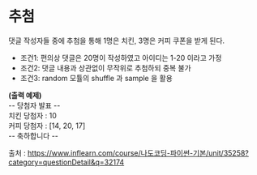 추첨
 ====

댓글 작성자들 중에 추첨을 통해 1명은 치킨, 3명은 커피 쿠폰을 받게 된다.


* 조건1: 편의상 댓글은 20명이 작성하였고 아이디는 1-20 이라고 가정   
* 조건2: 댓글 내용과 상관없이 무작위로 추첨하되 중복 불가   
* 조건3: random 모튤의 shuffle 과 sample 을 활용   
     
        
      
**(출력 예제)**   
-- 당첨자 발표 --    
치킨 당첨자 : 10   
커피 당첨자 : [14, 20, 17]   
-- 축하합니다 --    
     
      
      
      
출처 :  <https://www.inflearn.com/course/나도코딩-파이썬-기본/unit/35258?category=questionDetail&q=32174>
